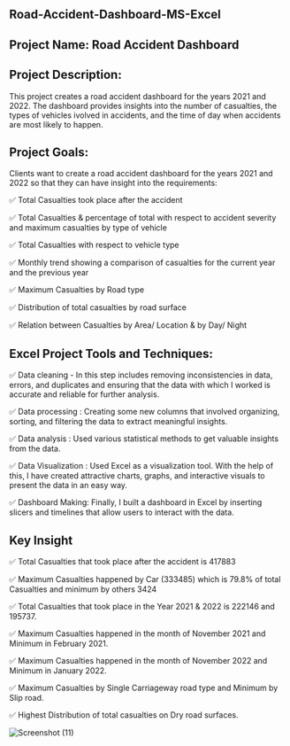 ## Road-Accident-Dashboard-MS-Excel

## Project Name: Road Accident Dashboard

## Project Description: 
This project creates a road accident dashboard for the years 2021 and 2022. The dashboard provides insights into the number of casualties, the types of vehicles ivolved in accidents, and the time of day when accidents are most likely to happen.

## Project Goals:
Clients want to create a road accident dashboard for the years 2021 and 2022 so that they can have insight into the requirements:

✅ Total Casualties took place after the accident

✅ Total Casualties & percentage of total with respect to accident severity and maximum casualties by type of vehicle

✅ Total Casualties with respect to vehicle type

✅ Monthly trend showing a comparison of casualties for the current year and the previous year

✅ Maximum Casualties by Road type

✅ Distribution of total casualties by road surface

✅ Relation between Casualties by Area/ Location & by Day/ Night

## Excel Project Tools and Techniques:

✅ Data cleaning - In this step includes removing inconsistencies in data, errors, and duplicates and ensuring that the data with which I worked is accurate and reliable for further analysis.

✅ Data processing : Creating some new columns that involved organizing, sorting, and filtering the data to extract meaningful insights.

✅ Data analysis : Used various statistical methods to get valuable insights from the data.

✅ Data Visualization : Used Excel as a visualization tool. With the help of this, I have created attractive charts, graphs, and interactive visuals to present the data in an easy way.

✅ Dashboard Making: Finally, I built a dashboard in Excel by inserting slicers and timelines that allow users to interact with the data.

## Key Insight

✅ Total Casualties that took place after the accident is 417883

✅ Maximum Casualties happened by Car (333485) which is 79.8% of total Casualties and minimum by others 3424

✅ Total Casualties that took place in the Year 2021 & 2022 is 222146 and 195737.

✅ Maximum Casualties happened in the month of November 2021 and Minimum in February 2021.

✅ Maximum Casualties happened in the month of November 2022 and Minimum in January 2022.

✅ Maximum Casualties by Single Carriageway road type and Minimum by Slip road.

✅ Highest Distribution of total casualties on Dry road surfaces.


![Screenshot (11)](https://github.com/Swapsonone10/Road-Accident-Dashboard-MS-Excel/assets/106740366/f11fd22d-2e0a-404c-945a-eed84fc77705)



